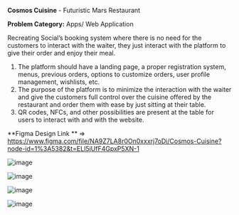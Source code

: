 **Cosmos Cuisine** - Futuristic Mars Restaurant

 **Problem Category:**  Apps/ Web Application

Recreating Social’s booking system where there is no need for the customers to interact with the waiter, they just interact with the platform to give their order and enjoy their meal.

1. The platform should have a landing page, a proper registration system, menus, previous orders, options to customize orders, user profile management, wishlists, etc.
2. The purpose of the platform is to minimize the interaction with the waiter and give the customers full control over the cuisine offered by the restaurant and order them with ease by just sitting at their table.
3. QR codes, NFCs, and other possibilities are present at the table for users to interact with and with the website.


 
**Figma Design Link ** => https://www.figma.com/file/NA9Z7LA8r0On0xxxrj7oDi/Cosmos-Cuisine?node-id=1%3A5382&t=ELI5jUfF4GpxP5XN-1



![image](https://user-images.githubusercontent.com/71539186/222943527-341836cf-a7da-49ae-a95a-9267bcaac8e0.png)

![image](https://user-images.githubusercontent.com/71539186/222943533-a196cbc9-5109-4f45-9cee-0255bc525b2a.png)

![image](https://user-images.githubusercontent.com/71539186/222943536-233b1b83-c805-45b9-b5b2-7b24e26a2fe9.png)

![image](https://user-images.githubusercontent.com/71539186/222943548-3ca1134c-8b0e-4526-b00e-68308f6e4686.png)



